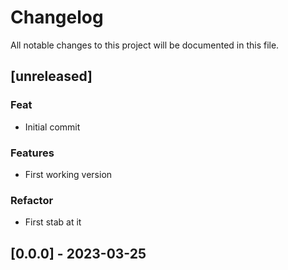 # Changelog

All notable changes to this project will be documented in this file.

## [unreleased]

### Feat

- Initial commit

### Features

- First working version

### Refactor

- First stab at it

## [0.0.0] - 2023-03-25

<!-- generated by git-cliff -->
